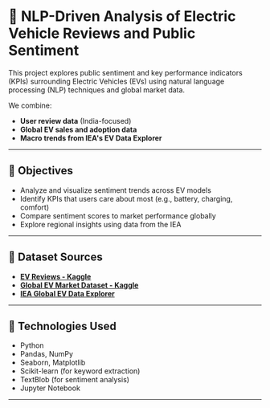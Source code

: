 # 🔋 NLP-Driven Analysis of Electric Vehicle Reviews and Public Sentiment

This project explores public sentiment and key performance indicators (KPIs) surrounding Electric Vehicles (EVs) using natural language processing (NLP) techniques and global market data.

We combine:

- **User review data** (India-focused)
- **Global EV sales and adoption data**
- **Macro trends from IEA's EV Data Explorer**

---

## 🚀 Objectives

- Analyze and visualize sentiment trends across EV models
- Identify KPIs that users care about most (e.g., battery, charging, comfort)
- Compare sentiment scores to market performance globally
- Explore regional insights using data from the IEA

---

## 📁 Dataset Sources

- **[EV Reviews - Kaggle](https://www.kaggle.com/datasets/deadprstkrish/ev-cars-user-reviews-india)**
- **[Global EV Market Dataset - Kaggle](https://www.kaggle.com/datasets/padmapiyush/global-electric-vehicle-dataset-2023)**
- **[IEA Global EV Data Explorer](https://www.iea.org/data-and-statistics/data-tools/global-ev-data-explorer)** 

---

## 🧠 Technologies Used

- Python
- Pandas, NumPy
- Seaborn, Matplotlib
- Scikit-learn (for keyword extraction)
- TextBlob (for sentiment analysis)
- Jupyter Notebook

---
